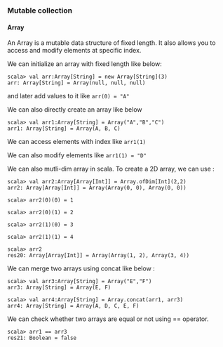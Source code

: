 ### Mutable collection

#### Array

An Array is a mutable data structure of fixed length. It also allows you to access and modify elements at specific 
index.

We can initialize an array with fixed length like below:

    scala> val arr:Array[String] = new Array[String](3)
    arr: Array[String] = Array(null, null, null)

and later add values to it like `arr(0) = "A"`

We can also directly create an array like below

    scala> val arr1:Array[String] = Array("A","B","C")
    arr1: Array[String] = Array(A, B, C)
    
We can access elements with index like `arr1(1)`

We can also modify elements like `arr1(1) = "D"`

We can also mutli-dim array in scala. To create a 2D array, we can use :

    scala> val arr2:Array[Array[Int]] = Array.ofDim[Int](2,2)
    arr2: Array[Array[Int]] = Array(Array(0, 0), Array(0, 0))
    
    scala> arr2(0)(0) = 1
    
    scala> arr2(0)(1) = 2
    
    scala> arr2(1)(0) = 3
    
    scala> arr2(1)(1) = 4
    
    scala> arr2
    res20: Array[Array[Int]] = Array(Array(1, 2), Array(3, 4))

We can merge two arrays using concat like below :

    scala> val arr3:Array[String] = Array("E","F")
    arr3: Array[String] = Array(E, F)
    
    scala> val arr4:Array[String] = Array.concat(arr1, arr3)
    arr4: Array[String] = Array(A, D, C, E, F)
    
We can check whether two arrays are equal or not using == operator.

    scala> arr1 == arr3
    res21: Boolean = false
    
 